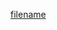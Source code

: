 [filename](https://raw.githubusercontent.com/ligaopeng123-npm/web-components-repo/main/packages/vue-image-upload/README.md ':include')

